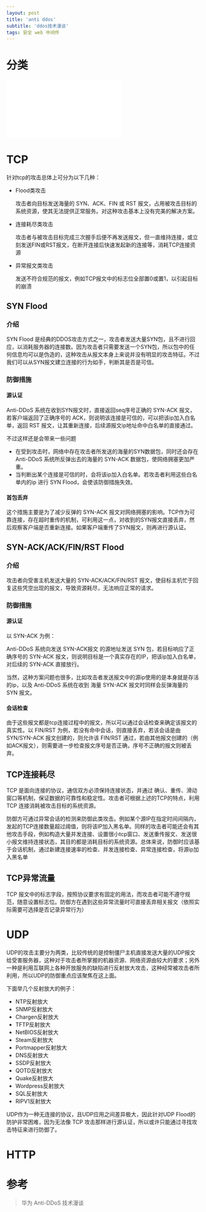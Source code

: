 ```yaml
---
layout: post
title: 'anti ddos'
subtitle: 'ddos技术漫谈'
tags: 安全 web 中间件
---
```


# 分类

![1578154721890](/assets/img/md/2020-01-05-2012314699.img)

# TCP

针对tcp的攻击总体上可分为以下几种：

- Flood类攻击

    攻击者向目标发送海量的 SYN、ACK、FIN 或 RST 报文，占用被攻击目标的系统资源，使其无法提供正常服务。对这种攻击基本上没有完美的解决方案。

- 连接耗尽类攻击

    攻击者与被攻击目标完成三次握手后便不再发送报文，但一直维持连接，或立刻发送FIN或RST报文，在断开连接后快速发起新的连接等，消耗TCP连接资源

- 异常报文类攻击

    发送不符合规范的报文，例如TCP报文中的标志位全部置0或置1，以引起目标的崩溃

## SYN Flood

### 介绍

SYN Flood 是经典的DDOS攻击方式之一，攻击者发送大量SYN包，且不进行回应，以消耗服务器的连接数。因为攻击者只需要发送一个SYN包，所以包中的任何信息均可以是伪造的，这种攻击从报文本身上来说并没有明显的攻击特征。不过我们可以从SYN报文建立连接的行为如手，判断其是否是可信。

### 防御措施

#### 源认证

Anti-DDoS 系统在收到SYN报文时，直接返回seq序号正确的 SYN-ACK 报文，若客户端返回了正确序号的 ACK，则说明该连接是可信的，可以把该ip加入白名单，返回 RST 报文，让其重新连接，后续源报文ip地址命中白名单的直接通过。

不过这样还是会带来一些问题

- 在受到攻击时，网络中存在攻击者所发送的海量的SYN数据包，同时还会存在 Anti-DDoS 系统所反弹出去的海量的 SYN-ACK 数据包，使网络拥塞更加严重。
- 当判断出某个连接是可信的时，会将该ip加入白名单。若攻击者利用这些白名单内的ip 进行 SYN Flood，会使该防御措施失效。

#### 首包丢弃

这个措施主要是为了减少反弹的 SYN-ACK 报文对网络拥塞的影响。TCP作为可靠连接，存在超时重传的机制，可利用这一点，对收到的SYN报文直接丢弃，然后观察客户端是否重新连接。如果客户端重传了SYN报文，则再进行源认证。

## SYN-ACK/ACK/FIN/RST Flood

### 介绍

攻击者向受害主机发送大量的 SYN-ACK/ACK/FIN/RST 报文，使目标主机忙于回复这些凭空出现的报文，导致资源耗尽，无法响应正常的请求。

### 防御措施

#### 源认证

以 SYN-ACK 为例：

Anti-DDoS 系统向发送 SYN-ACK报文 的源地址发送 SYN 包，若目标响应了正确序号的 SYN-ACK 报文，则说明目标是一个真实存在的IP，把该ip加入白名单，对后续的 SYN-ACK 直接放行。

当然，这种方案问题也很多，比如攻击者发送报文中的源ip使用的是本身就是存活的ip，以及 Anti-DDoS 系统在收到 海量 SYN-ACK 报文时同样会反弹海量的 SYN 报文。

#### 会话检查

由于这些报文都是tcp连接过程中的报文，所以可以通过会话检查来确定该报文的真实性。以 FIN/RST 为例，若没有命中会话，则直接丢弃，若该会话是由 SYN/SYN-ACK 报文创建的，则允许该 FIN/RST 通过，若由其他报文创建的（例如ACK报文），则需要进一步检查报文序号是否正确，序号不正确的报文则被丢弃。

## TCP连接耗尽

TCP 是面向连接的协议，通信双方必须保持连接状态，并通过 确认、重传、滑动窗口等机制，保证数据的可靠性和稳定性。攻击者可根据上述的TCP的特点，利用 TCP 连接消耗被攻击目标的系统资源。

防御方可通过异常会话的检测来防御此类攻击。例如某个源IP在指定时间间隔内，发起的TCP连接数量超过阈值，则将该IP加入黑名单。同样的攻击者可能还会有其他攻击手段，例如构造大量并发连接、设置很小tcp窗口、发送重传报文、发送很小报文维持连接状态，其目的都是消耗目标的系统资源。总体来说，防御时应该基于会话机制，通过新建连接速率的检查、并发连接检查、异常连接检查，将源ip加入黑名单

## TCP异常流量

TCP 报文中的标志字段，按照协议要求有固定的用法，而攻击者可能不遵守规范，随意设置标志位。防御方在遇到这些异常流量时可直接丢弃相关报文（依照实际需要可选择是否记录异常行为）

# UDP

UDP的攻击主要分为两类，比较传统的是控制僵尸主机直接发送大量的UDP报文给受害服务器，这种对于攻击者所掌握的机器资源、网络资源由较大的要求；另外一种是利用互联网上各种开放服务的缺陷进行反射放大攻击，这种经常被攻击者所利用，所以UDP的防御重点应该聚焦在这上面。

下面举几个反射放大的例子：

- NTP反射放大
- SNMP反射放大
- Chargen反射放大
- TFTP反射放大
- NetBIOS反射放大
- Steam反射放大
- Portmapper反射放大
- DNS反射放大
- SSDP反射放大
- QOTD反射放大
- Quake反射放大
- Wordpress反射放大
- SQL反射放大
- RIPV1反射放大

UDP作为一种无连接的协议，且UDP应用之间差异极大，因此针对UDP Flood的防护非常困难，因为无法像 TCP 攻击那样进行源认证，所以或许只能通过寻找攻击特征来进行防御了。

# HTTP



# 参考

> 华为 Anti-DDoS 技术漫谈

